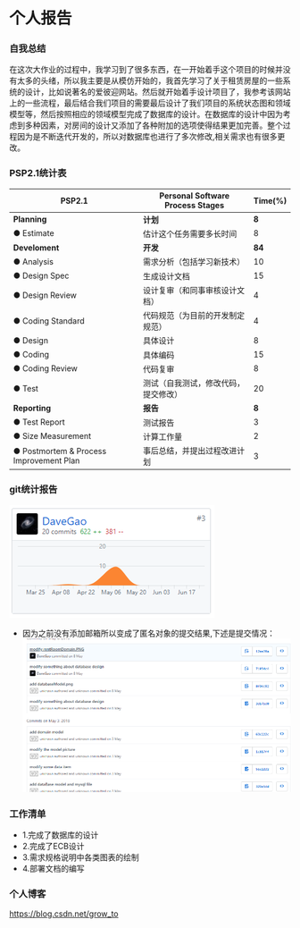 # 个人报告

### 自我总结
在这次大作业的过程中，我学习到了很多东西，在一开始着手这个项目的时候并没有太多的头绪，所以我主要是从模仿开始的，我首先学习了关于租赁房屋的一些系统的设计，比如说著名的爱彼迎网站。然后就开始着手设计项目了，我参考该网站上的一些流程，最后结合我们项目的需要最后设计了我们项目的系统状态图和领域模型等，然后按照相应的领域模型完成了数据库的设计。在数据库的设计中因为考虑到多种因素，对房间的设计又添加了各种附加的选项使得结果更加完善。整个过程因为是不断迭代开发的，所以对数据库也进行了多次修改,相关需求也有很多更改。

### PSP2.1统计表

| PSP2.1          | Personal Software Process Stages | Time(%) |
|-----------------|----------------------------------|---------|
|**Planning**         | **计划**                              |    **8**    |
|● Estimate         |   估计这个任务需要多长时间             |  8      |
|**Develoment**       | **开发**                              |   **84**    |
|● Analysis         |   需求分析（包括学习新技术）            |  10      |
|● Design Spec      |   生成设计文档                        | 15      |
|● Design Review    |   设计复审（和同事审核设计文档）         |   4    |
|● Coding Standard  |   代码规范（为目前的开发制定规范）       |    4    |
|● Design           |   具体设计                           |    8    |
|● Coding           |   具体编码                           |    15   |
|● Coding Review    |   代码复审                           |    8    |
|● Test             |   测试（自我测试，修改代码，提交修改）    | 20      |
|**Reporting**        | **报告**                               |  **8**    |
|● Test Report      |   测试报告                           |    3    |
|● Size Measurement |   计算工作量                         | 2       |
|● Postmortem & Process Improvement Plan|   事后总结，并提出过程改进计划| 3|

### git统计报告
![git_static](15331088_1.png)

- 因为之前没有添加邮箱所以变成了匿名对象的提交结果,下述是提交情况：
![git_record](15331088_2.png)

### 工作清单
- 1.完成了数据库的设计
- 2.完成了ECB设计
- 3.需求规格说明中各类图表的绘制
- 4.部署文档的编写

### 个人博客
https://blog.csdn.net/grow_to